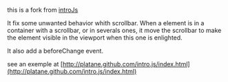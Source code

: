 this is a fork from [introJs](https://github.com/usablica/intro.js)

It fix some unwanted behavior whith scrollbar. When a element is in a container with a scrollbar, or in severals ones, it move the scrollbar to make the element visible in the viewport when this one is enlighted.

It also add a beforeChange event.

see an exemple at [http://platane.github.com/intro.js/index.html](http://platane.github.com/intro.js/index.html)
